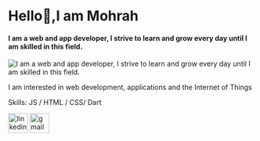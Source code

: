 # Hello👋,I am Mohrah
#### I am a web and app developer, I strive to learn and grow every day until I am skilled in this field.
![I am a web and app developer, I strive to learn and grow every day until I am skilled in this field.](https://media.licdn.com/dms/image/D4E16AQHPljCE2kXP_Q/profile-displaybackgroundimage-shrink_350_1400/0/1682497206022?e=1687996800&v=beta&t=vFQIEm34ta1x9d6z5T3vNdEskIG8NtdHZ_gkgTVSgvE)

I am interested in web development, applications and the Internet of Things

Skills:  JS / HTML / CSS/ Dart




[<img src='https://cdn.jsdelivr.net/npm/simple-icons@3.0.1/icons/linkedin.svg' alt='linkedin' height='40'>](https://www.linkedin.com/in/https://www.linkedin.com/in/%D9%85%D9%87%D8%B1%D9%87-%D8%A7%D9%84%D8%AC%D8%B9%D9%8A%D8%AF-240758270?lipi=urn%3Ali%3Apage%3Ad_flagship3_profile_view_base_contact_details%3Bb%2B6GXoN6TIGc9fWek2Gf3A%3D%3D/)  [<img src='https://cdn.jsdelivr.net/npm/simple-icons@3.0.1/icons/gmail.svg' alt='gmail' height='40'>](mhra0244@gmail.com)  


